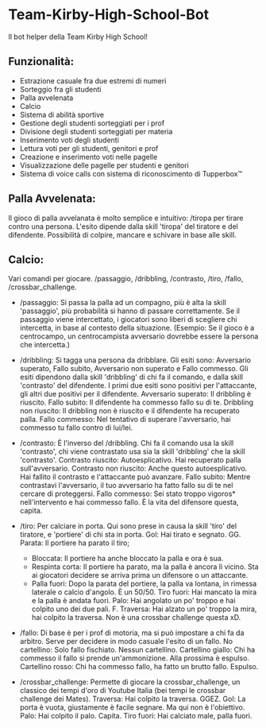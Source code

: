# Team-Kirby-High-School-Bot

Il bot helper della Team Kirby High School!

## Funzionalità:
- Estrazione casuale fra due estremi di numeri
- Sorteggio fra gli studenti
- Palla avvelenata
- Calcio
- Sistema di abilità sportive
- Gestione degli studenti sorteggiati per i prof
- Divisione degli studenti sorteggiati per materia
- Inserimento voti degli studenti
- Lettura voti per gli studenti, genitori e prof
- Creazione e inserimento voti nelle pagelle
- Visualizzazione delle pagelle per studenti e genitori
- Sistema di voice calls con sistema di riconoscimento di Tupperbox™

## Palla Avvelenata:
Il gioco di palla avvelanata è molto semplice e intuitivo: /tiropa per tirare contro una persona. L'esito dipende dalla skill 'tiropa' del tiratore e del difendente.
Possibilità di colpire, mancare e schivare in base alle skill.

## Calcio:
Vari comandi per giocare. /passaggio, /dribbling, /contrasto, /tiro, /fallo, /crossbar_challenge.
- /passaggio: Si passa la palla ad un compagno, più è alta la skill 'passaggio', più probabilità si hanno di passare correttamente. Se il passaggio viene intercettato, i giocatori sono liberi di scegliere chi intercetta, in base al contesto della situazione.
(Esempio: Se il gioco è a centrocampo, un centrocampista avversario dovrebbe essere la persona che intercetta.)

- /dribbling: Si tagga una persona da dribblare. Gli esiti sono: Avversario superato, Fallo subito, Avversario non superato e Fallo commesso. Gli esiti dipendono dalla skill 'dribbling' di chi fa il comando, e dalla skill 'contrasto' del difendente. I primi due esiti sono positivi per l'attaccante, gli altri due positivi per il difendente.
Avversario superato: Il dribbling è riuscito.
Fallo subito: Il difendente ha commesso fallo su di te.
Dribbling non riuscito: Il dribbling non è riuscito e il difendente ha recuperato palla.
Fallo commesso: Nel tentativo di superare l'avversario, hai commesso tu fallo contro di lui/lei.

- /contrasto: È l'inverso del /dribbling. Chi fa il comando usa la skill 'contrasto', chi viene contrastato usa sia la skill 'dribbling' che la skill 'contrasto'.
Contrasto riuscito: Autoesplicativo. Hai recuperato palla sull'avversario.
Contrasto non riuscito: Anche questo autoesplicativo. Hai fallito il contrasto e l'attaccante può avanzare.
Fallo subito: Mentre contrastavi l'avversario, il tuo avversario ha fatto fallo su di te nel cercare di proteggersi.
Fallo commesso: Sei stato troppo vigoros* nell'intervento e hai commesso fallo. È la vita del difensore questa, capita.

- /tiro: Per calciare in porta. Qui sono prese in causa la skill 'tiro' del tiratore, e 'portiere' di chi sta in porta.
Gol: Hai tirato e segnato. GG.
Parata: Il portiere ha parato il tiro;
  - Bloccata: Il portiere ha anche bloccato la palla e ora è sua.
  - Respinta corta: Il portiere ha parato, ma la palla è ancora lì vicino. Sta ai giocatori decidere se arriva prima un difensore o un attaccante.
  - Palla fuori: Dopo la parata del portiere, la palla va lontana, in rimessa laterale o calcio d'angolo. È un 50/50.
Tiro fuori: Hai mancato la mira e la palla è andata fuori.
Palo: Hai angolato un po' troppo e hai colpito uno dei due pali. F.
Traversa: Hai alzato un po' troppo la mira, hai colpito la traversa. Non è una crossbar challenge questa xD.

- /fallo: Di base è per i prof di motoria, ma si può impostare a chi fa da arbitro. Serve per decidere in modo casuale l'esito di un fallo.
No cartellino: Solo fallo fischiato. Nessun cartellino.
Cartellino giallo: Chi ha commesso il fallo si prende un'ammonizione. Alla prossima è espulso.
Cartellino rosso: Chi ha commesso fallo, ha fatto un brutto fallo. Espulso.

- /crossbar_challenge: Permette di giocare la crossbar_challenge, un classico dei tempi d'oro di Youtube Italia (bei tempi le crossbar challenge dei Mates).
Traversa: Hai colpito la traversa. GGEZ.
Gol: La porta è vuota, giustamente è facile segnare. Ma qui non è l'obiettivo.
Palo: Hai colpito il palo. Capita.
Tiro fuori: Hai calciato male, palla fuori.
